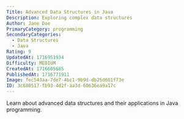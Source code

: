 ```yaml
---
Title: Advanced Data Structures in Java
Description: Exploring complex data structures
Author: Jane Doe
PrimaryCategory: programming
SecondaryCategories:
  - Data Structures
  - Java
Rating: 9
UpdatedAt: 1716951934
Difficulty: MEDIUM
CreatedAt: 1716605685
PublishedAt: 1716771911
Image: fec543aa-7de7-4bc1-9b9d-db25d601f73e
ID: 3c680517-fb93-4d2f-aa3d-60636ea9a17c
---
```

Learn about advanced data structures and their applications in Java programming.
